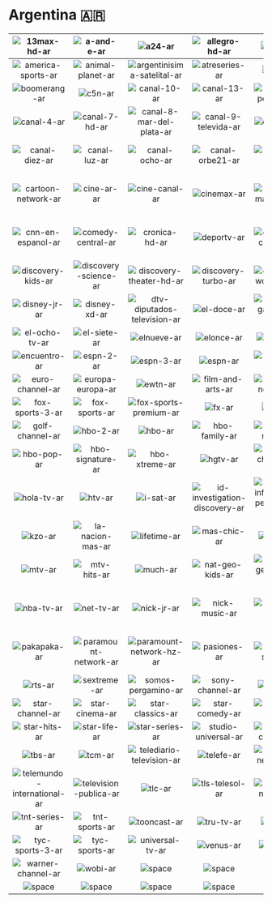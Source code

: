 # Argentina 🇦🇷

| ![13max-hd-ar] | ![a-and-e-ar] | ![a24-ar] | ![allegro-hd-ar] | ![amc-ar] | ![america-ar] |
|:---:|:---:|:---:|:---:|:---:|:---:|
| ![america-sports-ar] | ![animal-planet-ar] | ![argentinisima-satelital-ar] | ![atreseries-ar] | ![axn-ar] | ![baby-tv-ar] |
| ![boomerang-ar] | ![c5n-ar] | ![canal-10-ar] | ![canal-13-ar] | ![canal-2-posadas-ar] | ![canal-26-ar] |
| ![canal-4-ar] | ![canal-7-hd-ar] | ![canal-8-mar-del-plata-ar] | ![canal-9-televida-ar] | ![canal-a-ar] | ![canal-de-la-ciudad-ar] |
| ![canal-diez-ar] | ![canal-luz-ar] | ![canal-ocho-ar] | ![canal-orbe21-ar] | ![canal-rural-ar] | ![canal-santa-maria-ar] |
| ![cartoon-network-ar] | ![cine-ar-ar] | ![cine-canal-ar] | ![cinemax-ar] | ![ciudad-magazine-ar] | ![cm-el-canal-de-la-musica-ar] |
| ![cnn-en-espanol-ar] | ![comedy-central-ar] | ![cronica-hd-ar] | ![deportv-ar] | ![discovery-channel-ar] | ![discovery-home-and-health-ar] |
| ![discovery-kids-ar] | ![discovery-science-ar] | ![discovery-theater-hd-ar] | ![discovery-turbo-ar] | ![discovery-world-hd-ar] | ![disney-channel-ar] |
| ![disney-jr-ar] | ![disney-xd-ar] | ![dtv-diputados-television-ar] | ![el-doce-ar] | ![el-garage-tv-ar] | ![el-gourmet-ar] |
| ![el-ocho-tv-ar] | ![el-siete-ar] | ![elnueve-ar] | ![elonce-ar] | ![eltrece-ar] | ![eltres-tv-ar] |
| ![encuentro-ar] | ![espn-2-ar] | ![espn-3-ar] | ![espn-ar] | ![espn-extra-ar] | ![espn-premium-ar] |
| ![euro-channel-ar] | ![europa-europa-ar] | ![ewtn-ar] | ![film-and-arts-ar] | ![food-network-ar] | ![fox-sports-2-ar] |
| ![fox-sports-3-ar] | ![fox-sports-ar] | ![fox-sports-premium-ar] | ![fx-ar] | ![fxm-ar] | ![glitz-ar] |
| ![golf-channel-ar] | ![hbo-2-ar] | ![hbo-ar] | ![hbo-family-ar] | ![hbo-mundi-ar] | ![hbo-plus-ar] |
| ![hbo-pop-ar] | ![hbo-signature-ar] | ![hbo-xtreme-ar] | ![hgtv-ar] | ![history-channel-2-ar] | ![history-channel-ar] |
| ![hola-tv-ar] | ![htv-ar] | ![i-sat-ar] | ![id-investigation-discovery-ar] | ![ip-informacion-periodistica-ar] | ![ip-noticias-ar] |
| ![kzo-ar] | ![la-nacion-mas-ar] | ![lifetime-ar] | ![mas-chic-ar] | ![metro-ar] | ![mtv-00s-ar] |
| ![mtv-ar] | ![mtv-hits-ar] | ![much-ar] | ![nat-geo-kids-ar] | ![national-geographic-ar] | ![national-geographic-wild-ar] |
| ![nba-tv-ar] | ![net-tv-ar] | ![nick-jr-ar] | ![nick-music-ar] | ![nickelodeon-ar] | ![nueva-imagen-television-ar] |
| ![pakapaka-ar] | ![paramount-network-ar] | ![paramount-network-hz-ar] | ![pasiones-ar] | ![px-sports-ar] | ![quiero-musica-en-mi-idioma-ar] |
| ![rts-ar] | ![sextreme-ar] | ![somos-pergamino-ar] | ![sony-channel-ar] | ![space-ar] | ![star-action-ar] |
| ![star-channel-ar] | ![star-cinema-ar] | ![star-classics-ar] | ![star-comedy-ar] | ![star-fun-ar] | ![star-hits-2-ar] |
| ![star-hits-ar] | ![star-life-ar] | ![star-series-ar] | ![studio-universal-ar] | ![sun-channel-ar] | ![syfy-ar] |
| ![tbs-ar] | ![tcm-ar] | ![telediario-television-ar] | ![telefe-ar] | ![telefe-neuquen-ar] | ![telemax-ar] |
| ![telemundo-international-ar] | ![television-publica-ar] | ![tlc-ar] | ![tls-telesol-ar] | ![tn-todo-noticias-ar] | ![tnt-ar] |
| ![tnt-series-ar] | ![tnt-sports-ar] | ![tooncast-ar] | ![tru-tv-ar] | ![tveo-ar] | ![tyc-sports-2-ar] |
| ![tyc-sports-3-ar] | ![tyc-sports-ar] | ![universal-tv-ar] | ![venus-ar] | ![viajar-ar] | ![volver-ar] |
| ![warner-channel-ar] | ![wobi-ar] | ![space] | ![space] | ![space] | ![space] |
| ![space]| ![space]| ![space]| ![space]| ![space]| ![space]|


[13max-hd-ar]:13max-hd-ar.png
[a-and-e-ar]:a-and-e-ar.png
[a24-ar]:a24-ar.png
[allegro-hd-ar]:allegro-hd-ar.png
[amc-ar]:amc-ar.png
[america-ar]:america-ar.png
[america-sports-ar]:america-sports-ar.png
[animal-planet-ar]:animal-planet-ar.png
[argentinisima-satelital-ar]:argentinisima-satelital-ar.png
[atreseries-ar]:atreseries-ar.png
[axn-ar]:axn-ar.png
[baby-tv-ar]:baby-tv-ar.png
[boomerang-ar]:boomerang-ar.png
[c5n-ar]:c5n-ar.png
[canal-10-ar]:canal-10-ar.png
[canal-13-ar]:canal-13-ar.png
[canal-2-posadas-ar]:canal-2-posadas-ar.png
[canal-26-ar]:canal-26-ar.png
[canal-4-ar]:canal-4-ar.png
[canal-7-hd-ar]:canal-7-hd-ar.png
[canal-8-mar-del-plata-ar]:canal-8-mar-del-plata-ar.png
[canal-9-televida-ar]:canal-9-televida-ar.png
[canal-a-ar]:canal-a-ar.png
[canal-de-la-ciudad-ar]:canal-de-la-ciudad-ar.png
[canal-diez-ar]:canal-diez-ar.png
[canal-luz-ar]:canal-luz-ar.png
[canal-ocho-ar]:canal-ocho-ar.png
[canal-orbe21-ar]:canal-orbe21-ar.png
[canal-rural-ar]:canal-rural-ar.png
[canal-santa-maria-ar]:canal-santa-maria-ar.png
[cartoon-network-ar]:cartoon-network-ar.png
[cine-ar-ar]:cine-ar-ar.png
[cine-canal-ar]:cine-canal-ar.png
[cinemax-ar]:cinemax-ar.png
[ciudad-magazine-ar]:ciudad-magazine-ar.png
[cm-el-canal-de-la-musica-ar]:cm-el-canal-de-la-musica-ar.png
[cnn-en-espanol-ar]:cnn-en-espanol-ar.png
[comedy-central-ar]:comedy-central-ar.png
[cronica-hd-ar]:cronica-hd-ar.png
[deportv-ar]:deportv-ar.png
[discovery-channel-ar]:discovery-channel-ar.png
[discovery-home-and-health-ar]:discovery-home-and-health-ar.png
[discovery-kids-ar]:discovery-kids-ar.png
[discovery-science-ar]:discovery-science-ar.png
[discovery-theater-hd-ar]:discovery-theater-hd-ar.png
[discovery-turbo-ar]:discovery-turbo-ar.png
[discovery-world-hd-ar]:discovery-world-hd-ar.png
[disney-channel-ar]:disney-channel-ar.png
[disney-jr-ar]:disney-jr-ar.png
[disney-xd-ar]:disney-xd-ar.png
[dtv-diputados-television-ar]:dtv-diputados-television-ar.png
[el-doce-ar]:el-doce-ar.png
[el-garage-tv-ar]:el-garage-tv-ar.png
[el-gourmet-ar]:el-gourmet-ar.png
[el-ocho-tv-ar]:el-ocho-tv-ar.png
[el-siete-ar]:el-siete-ar.png
[elnueve-ar]:elnueve-ar.png
[elonce-ar]:elonce-ar.png
[eltrece-ar]:eltrece-ar.png
[eltres-tv-ar]:eltres-tv-ar.png
[encuentro-ar]:encuentro-ar.png
[espn-2-ar]:espn-2-ar.png
[espn-3-ar]:espn-3-ar.png
[espn-ar]:espn-ar.png
[espn-extra-ar]:espn-extra-ar.png
[espn-premium-ar]:espn-premium-ar.png
[euro-channel-ar]:euro-channel-ar.png
[europa-europa-ar]:europa-europa-ar.png
[ewtn-ar]:ewtn-ar.png
[film-and-arts-ar]:film-and-arts-ar.png
[food-network-ar]:food-network-ar.png
[fox-sports-2-ar]:fox-sports-2-ar.png
[fox-sports-3-ar]:fox-sports-3-ar.png
[fox-sports-ar]:fox-sports-ar.png
[fox-sports-premium-ar]:fox-sports-premium-ar.png
[fx-ar]:fx-ar.png
[fxm-ar]:fxm-ar.png
[glitz-ar]:glitz-ar.png
[golf-channel-ar]:golf-channel-ar.png
[hbo-2-ar]:hbo-2-ar.png
[hbo-ar]:hbo-ar.png
[hbo-family-ar]:hbo-family-ar.png
[hbo-mundi-ar]:hbo-mundi-ar.png
[hbo-plus-ar]:hbo-plus-ar.png
[hbo-pop-ar]:hbo-pop-ar.png
[hbo-signature-ar]:hbo-signature-ar.png
[hbo-xtreme-ar]:hbo-xtreme-ar.png
[hgtv-ar]:hgtv-ar.png
[history-channel-2-ar]:history-channel-2-ar.png
[history-channel-ar]:history-channel-ar.png
[hola-tv-ar]:hola-tv-ar.png
[htv-ar]:htv-ar.png
[i-sat-ar]:i-sat-ar.png
[id-investigation-discovery-ar]:id-investigation-discovery-ar.png
[ip-informacion-periodistica-ar]:ip-informacion-periodistica-ar.png
[ip-noticias-ar]:ip-noticias-ar.png
[kzo-ar]:kzo-ar.png
[la-nacion-mas-ar]:la-nacion-mas-ar.png
[lifetime-ar]:lifetime-ar.png
[mas-chic-ar]:mas-chic-ar.png
[metro-ar]:metro-ar.png
[mtv-00s-ar]:mtv-00s-ar.png
[mtv-ar]:mtv-ar.png
[mtv-hits-ar]:mtv-hits-ar.png
[much-ar]:much-ar.png
[nat-geo-kids-ar]:nat-geo-kids-ar.png
[national-geographic-ar]:national-geographic-ar.png
[national-geographic-wild-ar]:national-geographic-wild-ar.png
[nba-tv-ar]:nba-tv-ar.png
[net-tv-ar]:net-tv-ar.png
[nick-jr-ar]:nick-jr-ar.png
[nick-music-ar]:nick-music-ar.png
[nickelodeon-ar]:nickelodeon-ar.png
[nueva-imagen-television-ar]:nueva-imagen-television-ar.png
[pakapaka-ar]:pakapaka-ar.png
[paramount-network-ar]:paramount-network-ar.png
[paramount-network-hz-ar]:paramount-network-hz-ar.png
[pasiones-ar]:pasiones-ar.png
[px-sports-ar]:px-sports-ar.png
[quiero-musica-en-mi-idioma-ar]:quiero-musica-en-mi-idioma-ar.png
[rts-ar]:rts-ar.png
[sextreme-ar]:sextreme-ar.png
[somos-pergamino-ar]:somos-pergamino-ar.png
[sony-channel-ar]:sony-channel-ar.png
[space-ar]:space-ar.png
[star-action-ar]:star-action-ar.png
[star-channel-ar]:star-channel-ar.png
[star-cinema-ar]:star-cinema-ar.png
[star-classics-ar]:star-classics-ar.png
[star-comedy-ar]:star-comedy-ar.png
[star-fun-ar]:star-fun-ar.png
[star-hits-2-ar]:star-hits-2-ar.png
[star-hits-ar]:star-hits-ar.png
[star-life-ar]:star-life-ar.png
[star-series-ar]:star-series-ar.png
[studio-universal-ar]:studio-universal-ar.png
[sun-channel-ar]:sun-channel-ar.png
[syfy-ar]:syfy-ar.png
[tbs-ar]:tbs-ar.png
[tcm-ar]:tcm-ar.png
[telediario-television-ar]:telediario-television-ar.png
[telefe-ar]:telefe-ar.png
[telefe-neuquen-ar]:telefe-neuquen-ar.png
[telemax-ar]:telemax-ar.png
[telemundo-international-ar]:telemundo-international-ar.png
[television-publica-ar]:television-publica-ar.png
[tlc-ar]:tlc-ar.png
[tls-telesol-ar]:tls-telesol-ar.png
[tn-todo-noticias-ar]:tn-todo-noticias-ar.png
[tnt-ar]:tnt-ar.png
[tnt-series-ar]:tnt-series-ar.png
[tnt-sports-ar]:tnt-sports-ar.png
[tooncast-ar]:tooncast-ar.png
[tru-tv-ar]:tru-tv-ar.png
[tveo-ar]:tveo-ar.png
[tyc-sports-2-ar]:tyc-sports-2-ar.png
[tyc-sports-3-ar]:tyc-sports-3-ar.png
[tyc-sports-ar]:tyc-sports-ar.png
[universal-tv-ar]:universal-tv-ar.png
[venus-ar]:venus-ar.png
[viajar-ar]:viajar-ar.png
[volver-ar]:volver-ar.png
[warner-channel-ar]:warner-channel-ar.png
[wobi-ar]:wobi-ar.png

[space]:../../misc/space-1500.png "Space"

